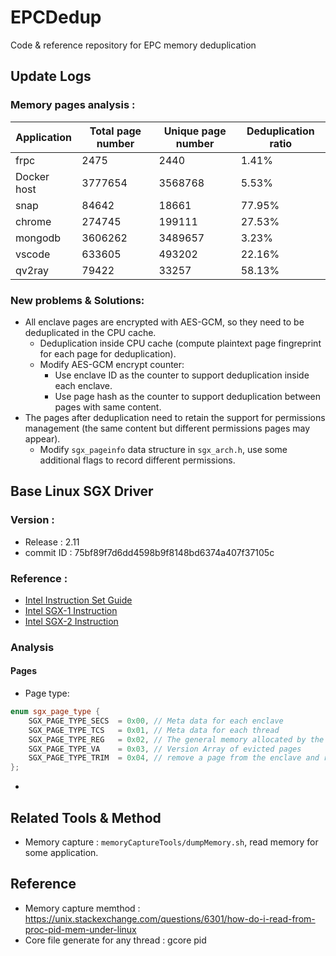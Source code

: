 # EPCDedup
Code &amp; reference repository for EPC memory deduplication

## Update Logs

### Memory pages analysis :

| Application      | Total page number       | Unique page number      | Deduplication ratio  | 
| ---------------- | ----------------------- | ----------------------- | -------------------- | 
| frpc             | 2475                    | 2440                    | 1.41%                | 
| Docker host      | 3777654                 | 3568768                 | 5.53%                | 
| snap             | 84642                   | 18661                   | 77.95%               | 
| chrome           | 274745                  | 199111                  | 27.53%               | 
| mongodb          | 3606262                 | 3489657                 | 3.23%                | 
| vscode           | 633605                  | 493202                  | 22.16%               | 
| qv2ray           | 79422                   | 33257                   | 58.13%               | 


### New problems & Solutions:

* All enclave pages are encrypted with AES-GCM, so they need to be deduplicated in the CPU cache.
  * Deduplication inside CPU cache (compute plaintext page fingreprint for each page for deduplication).
  * Modify AES-GCM encrypt counter:
    * Use enclave ID as the counter to support deduplication inside each enclave.
    * Use page hash as the counter to support deduplication between pages with same content.
* The pages after deduplication need to retain the support for permissions management (the same content but different permissions pages may appear).
  * Modify `sgx_pageinfo` data structure in `sgx_arch.h`, use some additional flags to record different permissions.


## Base Linux SGX Driver

### Version : 
  * Release : 2.11 
  * commit ID : 75bf89f7d6dd4598b9f8148bd6374a407f37105c

### Reference : 

* [Intel Instruction Set Guide](https://software.intel.com/content/www/us/en/develop/articles/intel-sdm.html)
* [Intel SGX-1 Instruction](https://www.eit.lth.se/fileadmin/eit/courses/eitn50/Literature/hasp-2013-innovative-instructions-and-software-model-for-isolated-execution.pdf)
* [Intel SGX-2 Instruction](https://caslab.csl.yale.edu/workshops/hasp2016/HASP16-16.pdf)

### Analysis

#### Pages

* Page type:

```c++
enum sgx_page_type {
	SGX_PAGE_TYPE_SECS	= 0x00, // Meta data for each enclave
	SGX_PAGE_TYPE_TCS	= 0x01, // Meta data for each thread
	SGX_PAGE_TYPE_REG	= 0x02, // The general memory allocated by the system
	SGX_PAGE_TYPE_VA	= 0x03, // Version Array of evicted pages
	SGX_PAGE_TYPE_TRIM	= 0x04, // remove a page from the enclave and reclaim the linear address for future use
};
```

* 


<!-- | Functions family | Functions        | Description             | Define location         | Realization position | 
| ---------------- | ---------------- | ----------------------- | ----------------------- | -------------------- | 
| ENCLS ()         | encls            | Add a regular read/write accessible page of zeros to an already initialized enclave |                     |                |  -->



## Related Tools & Method

* Memory capture : `memoryCaptureTools/dumpMemory.sh`, read memory for some application.

## Reference

* Memory capture memthod : https://unix.stackexchange.com/questions/6301/how-do-i-read-from-proc-pid-mem-under-linux
* Core file generate for any thread : gcore pid

